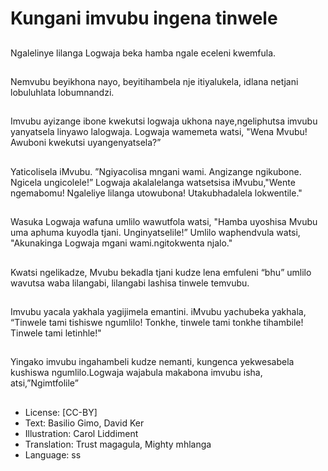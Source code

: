 # Kungani imvubu ingena tinwele

##
Ngalelinye lilanga Logwaja beka
hamba ngale eceleni kwemfula.

##
Nemvubu beyikhona nayo,
beyitihambela nje itiyalukela,
idlana netjani lobuluhlata
lobumnandzi.

##
Imvubu ayizange ibone
kwekutsi logwaja ukhona
naye,ngeliphutsa imvubu
yanyatsela linyawo lalogwaja.
Logwaja wamemeta watsi,
"Wena Mvubu! Awuboni
kwekutsi uyangenyatsela?”

##
Yaticolisela iMvubu.
”Ngiyacolisa mngani wami.
Angizange ngikubone. Ngicela
ungicolele!”
Logwaja akalalelanga
watsetsisa iMvubu,"Wente
ngemabomu! Ngaleliye lilanga
utowubona! Utakubhadalela
lokwentile."

##
Wasuka Logwaja wafuna umlilo wawutfola watsi, "Hamba uyoshisa Mvubu uma
aphuma kuyodla tjani. Unginyatselile!” Umlilo waphendvula watsi, "Akunakinga
Logwaja mgani wami.ngitokwenta njalo."

##
Kwatsi ngelikadze, Mvubu
bekadla tjani kudze lena
emfuleni “bhu” umlilo wavutsa
waba lilangabi, lilangabi lashisa
tinwele temvubu.

##
Imvubu yacala yakhala
yagijimela emantini.
iMvubu yachubeka yakhala,
“Tinwele tami tishiswe
ngumlilo! Tonkhe, tinwele tami
tonkhe tihambile! Tinwele tami
letinhle!"

##
Yingako imvubu ingahambeli kudze nemanti, kungenca yekwesabela kushiswa
ngumlilo.Logwaja wajabula makabona imvubu isha, atsi,”Ngimtfolile”

##
* License: [CC-BY]
* Text: Basilio Gimo, David Ker
* Illustration: Carol Liddiment
* Translation: Trust magagula, Mighty mhlanga
* Language: ss
